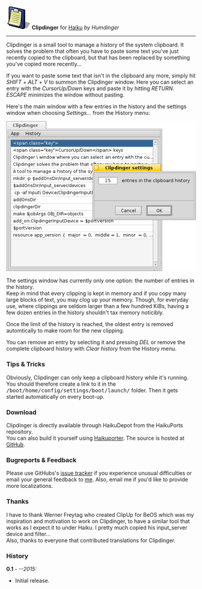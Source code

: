 ![Clipdinger icon](./images/clipdinger_icon_64.png) **Clipdinger** for [Haiku](http://www.haiku-os.org)
_by Humdinger_

* * *

Clipdinger is a small tool to manage a history of the system clipboard. It solves the problem that often you have to paste some text you've just recently copied to the clipboard, but that has been replaced by something you've copied more recently...

If you want to paste some text that isn't in the clipboard any more, simply hit _SHIFT_ + _ALT_ + _V_ to summon the Clipdinger window. Here you can select an entry with the _CursorUp/Down_ keys and paste it by hitting _RETURN_. _ESCAPE_ minimizes the window without pasting.

Here's the main window with a few entries in the history and the settings window when choosing _Settings..._ from the History menu:

![screenshot](./images/clipdinger.png)

The settings window has currently only one option: the number of entries in the history.  
Keep in mind that every clipping is kept in memory and if you copy many large blocks of text, you may clog up your memory. Though, for everyday use, where clippings are seldom larger than a few hundred KiBs, having a few dozen entries in the history shouldn't tax memory noticibly.

Once the limit of the history is reached, the oldest entry is removed automtically to make room for the new clipping.

You can remove an entry by selecting it and pressing _DEL_ or remove the complete clipboard history with _Clear history_ from the History menu.

### Tips & Tricks

Obviously, Clipdinger can only keep a clipboard history while it's running. You should therefore create a link to it in the <tt>/boot/home/config/settings/boot/launch/</tt> folder. Then it gets started automatically on every boot-up.

### Download

Clipdinger is directly available through HaikuDepot from the HaikuPorts repository.  
 You can also build it yourself using [Haikuporter](https://github.com/haikuports). The source is hosted at [GitHub](https://github.com/humdingerb/clipdinger).

### Bugreports & Feedback

Please use GitHubs's [issue tracker](https://github.com/humdingerb/clipdinger/issues) if you experience unusual difficulties or email your general feedback to [me](mailto:humdinger@gmail.com). Also, email me if you'd like to provide more localizations.

### Thanks

I have to thank Werner Freytag who created ClipUp for BeOS which was my inspiration and motivation to work on Clipdinger, to have a similar tool that works as I expect it to under Haiku. I pretty much copied his input_server device and filter...  
 Also, thanks to everyone that contributed translations for Clipdinger.

### History

**0.1** - _--2015:_

*   Initial release.
